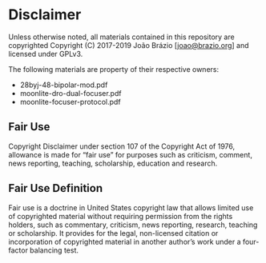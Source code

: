 # Disclaimer

Unless otherwise noted, all materials contained in this repository are copyrighted
Copyright (C) 2017-2019 João Brázio [joao@brazio.org] and licensed under GPLv3.

The following materials are property of their respective owners:

- 28byj-48-bipolar-mod.pdf
- moonlite-dro-dual-focuser.pdf
- moonlite-focuser-protocol.pdf

## Fair Use

Copyright Disclaimer under section 107 of the Copyright Act of 1976, allowance
is made for “fair use” for purposes such as criticism, comment, news reporting,
teaching, scholarship, education and research.

## Fair Use Definition

Fair use is a doctrine in United States copyright law that allows limited use
of copyrighted material without requiring permission from the rights holders,
such as commentary, criticism, news reporting, research, teaching or scholarship.
It provides for the legal, non-licensed citation or incorporation of copyrighted
material in another author’s work under a four-factor balancing test.

